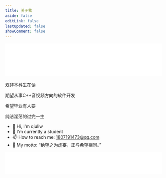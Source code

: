 ```yaml
---
title: 关于我
aside: false
editLink: false
lastUpdated: false
showComment: false
---
```


![](../public/img/svg/about-me-header.svg)

双非本科生在读

期望从事C++音视频方向的软件开发

希望毕业有人要

纯洁淫荡的过完一生

- 👋 Hi, I'm qiuliw
- 🔭 I'm currently a student
- 📫 How to reach me: [1807191473@qq.com](mailto:1807191473@qq.com)
- 📖 My motto: “绝望之为虚妄，正与希望相同。”

![](../public/img/svg/about-footer.svg)
